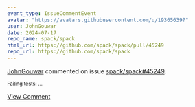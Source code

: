 ```yaml
---
event_type: IssueCommentEvent
avatar: "https://avatars.githubusercontent.com/u/19365639?"
user: JohnGouwar
date: 2024-07-17
repo_name: spack/spack
html_url: https://github.com/spack/spack/pull/45249
repo_url: https://github.com/spack/spack
---
```


<a href='https://github.com/JohnGouwar' target='_blank'>JohnGouwar</a> commented on issue <a href='https://github.com/spack/spack/pull/45249' target='_blank'>spack/spack#45249</a>.

<small>Failing tests: ...</small>

<a href='https://github.com/spack/spack/pull/45249' target='_blank'>View Comment</a>